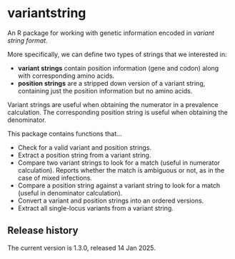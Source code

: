 
# variantstring

An R package for working with genetic information encoded in *variant string format*.

More specifically, we can define two types of strings that we interested in:

- **variant strings** contain position information (gene and codon) along with corresponding amino acids.
- **position strings** are a stripped down version of a variant string, containing just the position information but no amino acids.

Variant strings are useful when obtaining the numerator in a prevalence calculation. The corresponding position string is useful when obtaining the denominator.

This package contains functions that...

- Check for a valid variant and position strings.
- Extract a position string from a variant string.
- Compare two variant strings to look for a match (useful in numerator calculation). Reports whether the match is ambiguous or not, as in the case of mixed infections.
- Compare a position string against a variant string to look for a match (useful in denominator calculation).
- Convert a variant and position strings into an ordered versions.
- Extract all single-locus variants from a variant string.

## Release history

The current version is 1.3.0, released 14 Jan 2025.
